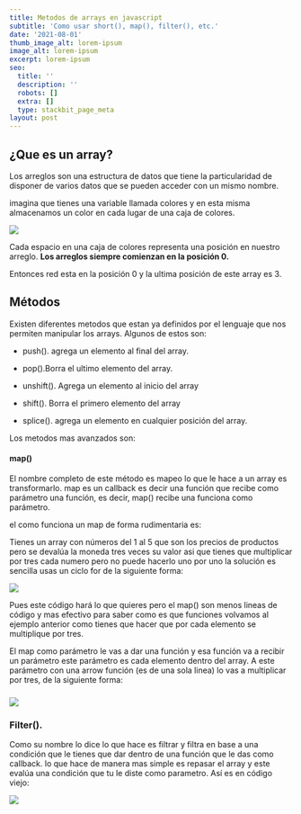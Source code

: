 ```yaml
---
title: Metodos de arrays en javascript
subtitle: 'Como usar short(), map(), filter(), etc.'
date: '2021-08-01'
thumb_image_alt: lorem-ipsum
image_alt: lorem-ipsum
excerpt: lorem-ipsum
seo:
  title: ''
  description: ''
  robots: []
  extra: []
  type: stackbit_page_meta
layout: post
---
```

## ¿Que es un array?

Los arreglos son una estructura de datos que tiene la particularidad de disponer de varios datos que se pueden acceder con un mismo nombre.

imagina que tienes una variable llamada  colores y en esta misma almacenamos un color en cada lugar de una caja de colores.

![](/images/code.png)

Cada espacio en una caja de colores representa una posición en nuestro arreglo. **Los arreglos siempre comienzan en la posición 0.**

Entonces red esta en la posición 0 y la ultima posición de este array es 3.

## Métodos

Existen diferentes metodos que estan ya definidos por el lenguaje que nos permiten manipular los arrays. Algunos de estos son:

*   push(). agrega un elemento al final del array.

*   pop().Borra el ultimo elemento del array.

*   unshift(). Agrega un elemento al inicio del array

*   shift(). Borra el primero elemento del array

*   splice(). agrega un elemento en cualquier posición del array.

Los metodos mas avanzados son:

#### map()

El nombre completo de este método es mapeo lo que le hace a un array es transformarlo. map es un callback es decir una función que recibe como parámetro una función, es decir, map() recibe una funciona como parámetro.

el como funciona un map de forma rudimentaria es:

Tienes un array con números del 1 al 5 que son los precios de productos pero se devalúa la moneda tres veces su valor asi que tienes que multiplicar por tres cada numero pero no puede hacerlo uno por uno la solución es sencilla usas un ciclo for de la siguiente forma:

![](/images/caring-saturn.png)

Pues este código hará lo que quieres pero el map() son menos lineas de código y mas efectivo para saber como es que funciones volvamos al ejemplo anterior como tienes que hacer que por cada elemento se multiplique por tres.

El map como parámetro le vas a dar una función y esa función  va a recibir un parámetro este parámetro es cada elemento dentro del array. A este parámetro con una arrow función (es de una sola linea) lo vas a multiplicar por tres, de la siguiente forma:

### ![](/images/code\(3\).png)

### Filter().

Como su nombre lo dice lo que hace es filtrar y filtra en base a una condición que le tienes que dar dentro de una función que le das como callback. lo que hace de manera mas simple es repasar el array y este evalúa una condición que tu le diste como parametro. Así es en código viejo:

![](/images/code\(4\).png)
